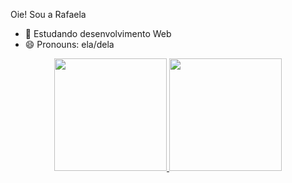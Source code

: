 Oie! Sou a Rafaela

- 🔭 Estudando desenvolvimento Web
- 😄 Pronouns: ela/dela
<div align="center">
  <a href="https://github.com/faela98">
  <img height="180em" src="https://github-readme-stats.vercel.app/api?username=faela98&show_icons=true&theme=synthwave&include_all_commits=true&count_private=true"/>
  <img height="180em" src="https://github-readme-stats.vercel.app/api/top-langs/?username=faela98&layout=compact&langs_count=7&theme=synthwave"/>
 

</div>
 

